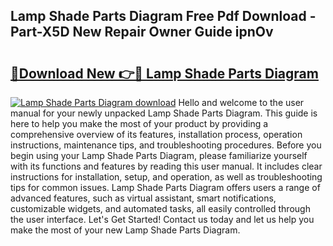 ## Lamp Shade Parts Diagram Free Pdf Download - Part-X5D New Repair Owner Guide ipnOv

# <h2><a href="http://dfikazq.blite.top/?on=Lamp+Shade+Parts+Diagram">🔗Download New 👉🔴 Lamp Shade Parts Diagram</a></h2>

[![Lamp Shade Parts Diagram download](https://i.imgur.com/lujVjoI.png)](http://dfikazq.blite.top/?on=Lamp+Shade+Parts+Diagram)
Hello and welcome to the user manual for your newly unpacked Lamp Shade Parts Diagram. This guide is here to help you make the most of your product by providing a comprehensive overview of its features, installation process, operation instructions, maintenance tips, and troubleshooting procedures. Before you begin using your Lamp Shade Parts Diagram, please familiarize yourself with its functions and features by reading this user manual. It includes clear instructions for installation, setup, and operation, as well as troubleshooting tips for common issues. Lamp Shade Parts Diagram offers users a range of advanced features, such as virtual assistant, smart notifications, customizable widgets, and automated tasks, all easily controlled through the user interface. Let's Get Started! Contact us today and let us help you make the most of your new Lamp Shade Parts Diagram.
